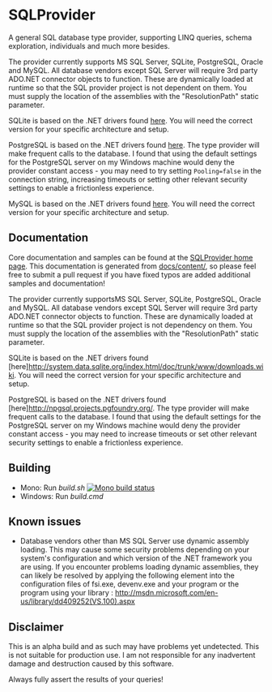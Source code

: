 # SQLProvider

A general SQL database type provider, supporting LINQ queries, schema exploration, individuals and much more besides.

The provider currently supports MS SQL Server, SQLite, PostgreSQL, Oracle and MySQL.  All database vendors except SQL Server will require 3rd party ADO.NET connector objects to function.  These are dynamically loaded at runtime so that the SQL provider project is not dependent on them.  You must supply the location of the assemblies with the "ResolutionPath" static parameter.

SQLite is based on the .NET drivers found [here](http://system.data.sqlite.org/index.html/doc/trunk/www/downloads.wiki).  You will need the correct version for your specific architecture and setup.

PostgreSQL is based on the .NET drivers found [here](http://npgsql.projects.pgfoundry.org/).  The type provider will make frequent calls to the database.  I found that using the default settings for the PostgreSQL server on my Windows machine would deny the provider constant access - you may need to try setting  `Pooling=false` in the connection string, increasing timeouts or setting other relevant security settings to enable a frictionless experience.

MySQL is based on the .NET drivers found [here](http://dev.mysql.com/downloads/connector/net/1.0.html).  You will need the correct version for your specific architecture and setup.

## Documentation

Core documentation and samples can be found at the [SQLProvider home page](http://fsprojects.github.io/SQLProvider/). This documentation is generated from [docs/content/](https://github.com/fsprojects/SQLProvider/tree/master/docs/content), so please feel free to submit a pull request if you have fixed typos are added additional samples and documentation!

The provider currently supportsMS SQL Server, SQLite, PostgreSQL, Oracle and MySQL.  All database vendors except SQL Server will require 3rd party ADO.NET connector objects to function.  These are dynamically loaded at runtime so that the SQL provider project is not dependency on them.  You must supply the location of the assemblies with the "ResolutionPath" static parameter.

SQLite is based on the .NET drivers found [here]http://system.data.sqlite.org/index.html/doc/trunk/www/downloads.wiki.  You will need the correct version for your specific architecture and setup.

PostgreSQL is based on the .NET drivers found [here]http://npgsql.projects.pgfoundry.org/.  The type provider will make frequent calls to the database.  I found that using the default settings for the PostgreSQL server on my Windows machine would deny the provider constant access - you may need to increase timeouts or set other relevant security settings to enable a frictionless experience.

## Building

* Mono: Run *build.sh*  [![Mono build status](https://travis-ci.org/fsprojects/SQLProvider.png)](https://travis-ci.org/fsprojects/SQLProvider)
* Windows: Run *build.cmd* 

## Known issues

- Database vendors other than MS SQL Server use dynamic assembly loading.  This may cause some security problems depending on your system's configuration and which version of the .NET framework you are using.  If you encounter problems loading dynamic assemblies, they can likely be resolved by applying the following element into the configuration files of  fsi.exe, devenv.exe and your program or the program using your library : http://msdn.microsoft.com/en-us/library/dd409252(VS.100).aspx

## Disclaimer

This is an alpha build and as such may have problems yet undetected. This is not suitable for production use.  I am not responsible for any inadvertent damage and destruction caused by this software. 

Always fully assert the results of your queries!


